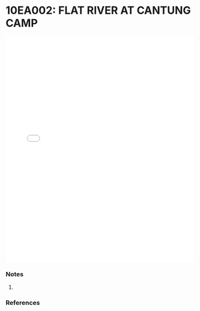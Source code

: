 # 10EA002: FLAT RIVER AT CANTUNG CAMP

<iframe src="/distribution_estimation/_static/stations/10EA002_fdc.html" width="100%" height="600" frameborder="0"></iframe>

### Notes
1. 

### References

